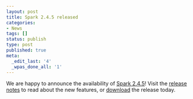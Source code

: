 ```yaml
---
layout: post
title: Spark 2.4.5 released
categories:
- News
tags: []
status: publish
type: post
published: true
meta:
  _edit_last: '4'
  _wpas_done_all: '1'
---
```

We are happy to announce the availability of <a href="{{site.baseurl}}/releases/spark-release-2-4-5.html" title="Spark Release 2.4.5">Spark 2.4.5</a>! Visit the <a href="{{site.baseurl}}/releases/spark-release-2-4-5.html" title="Spark Release 2.4.5">release notes</a> to read about the new features, or <a href="{{site.baseurl}}/downloads.html">download</a> the release today.
